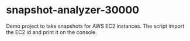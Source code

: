 # snapshot-analyzer-30000
Demo project to take snapshots for AWS EC2 instances.
The script import the EC2 id and print it on the console.

